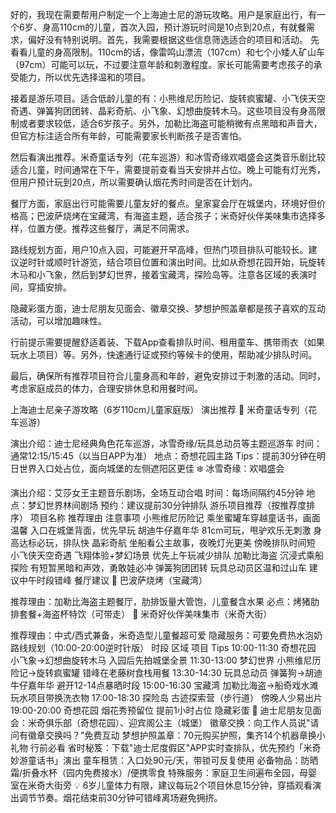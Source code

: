 好的，我现在需要帮用户制定一个上海迪士尼的游玩攻略。用户是家庭出行，有一个6岁、身高110cm的儿童，首次入园，预计游玩时间是10点到20点，有就餐需求，偏好没有特别说明。首先，我需要根据这些信息筛选适合的项目和活动。
先看看儿童的身高限制。110cm的话，像雷鸣山漂流（107cm）和七个小矮人矿山车（97cm）可能可以玩，不过要注意年龄和刺激程度。家长可能需要考虑孩子的承受能力，所以优先选择温和的项目。

接着是游乐项目。适合低龄儿童的有：小熊维尼历险记、旋转疯蜜罐、小飞侠天空奇遇、弹簧狗团团转、晶彩奇航、小飞象、幻想曲旋转木马。这些项目没有身高限制或者要求较低，适合6岁孩子。另外，加勒比海盗可能稍微有点黑暗和声音大，但官方标注适合所有年龄，可能需要家长判断孩子是否害怕。

然后看演出推荐。米奇童话专列（花车巡游）和冰雪奇缘欢唱盛会这类音乐剧比较适合儿童，时间通常在下午，需要提前查看当天安排并占位。晚上可能有灯光秀，但用户预计玩到20点，所以需要确认烟花秀时间是否在计划内。

餐厅方面，家庭出行可能需要儿童友好的餐点。皇家宴会厅在城堡内，环境好但价格高；巴波萨烧烤在宝藏湾，有海盗主题，适合孩子；米奇好伙伴美味集市选择多样，位置方便。推荐这些餐厅，满足不同需求。

路线规划方面，用户10点入园，可能避开早高峰，但热门项目排队可能较长。建议逆时针或顺时针游览，结合项目位置和演出时间。比如从奇想花园开始，玩旋转木马和小飞象，然后到梦幻世界，接着宝藏湾，探险岛等。注意各区域的表演时间，穿插安排。

隐藏彩蛋方面，迪士尼朋友见面会、徽章交换、梦想护照盖章都是孩子喜欢的互动活动，可以增加趣味性。

行前提示需要提醒舒适着装、下载App查看排队时间、租用童车、携带雨衣（如果玩水上项目）等。另外，快速通行证或预约等候卡的使用，帮助减少排队时间。

最后，确保所有推荐项目符合儿童身高和年龄，避免安排过于刺激的活动。同时，考虑家庭成员的体力，合理安排休息和用餐时间。

上海迪士尼亲子游攻略（6岁110cm儿童家庭版）
演出推荐
🦄 米奇童话专列（花车巡游）

演出介绍：迪士尼经典角色花车巡游，冰雪奇缘/玩具总动员等主题巡游车
时间：通常12:15/15:45（以当日APP为准）
地点：奇想花园主路
Tips：提前30分钟在明日世界入口处占位，面向城堡的左侧遮阳区更佳
❄️ 冰雪奇缘：欢唱盛会

演出介绍：艾莎女王主题音乐剧场，全场互动合唱
时间：每场间隔约45分钟
地点：梦幻世界林间剧场
预约：建议提前30分钟排队
游乐项目推荐（按推荐度排序）
项目名称	推荐理由	注意事项
小熊维尼历险记	乘坐蜜罐车穿越童话书，画面温馨	入口在城堡背面，优先早玩
胡迪牛仔嘉年华	81cm可玩，甩驴欢乐无刺激	身高达标必玩，排队快
晶彩奇航	坐船看公主故事，夜晚灯光更美	傍晚排队时间短
小飞侠天空奇遇	飞翔体验+梦幻场景	优先上午玩减少排队
加勒比海盗	沉浸式乘船探险	有短暂黑暗和声效，勇敢娃必冲
弹簧狗团团转	玩具总动员区温和过山车	建议中午时段错峰
餐厅建议
🍴 巴波萨烧烤（宝藏湾）

推荐理由：加勒比海盗主题餐厅，肋排饭量大管饱，儿童餐含水果
必点：烤猪肋排套餐+海盗杯特饮（可带走）
🍛 米奇好伙伴美味集市（米奇大街）

推荐理由：中式/西式兼备，米奇造型儿童餐超可爱
隐藏服务：可要免费热水泡奶
路线规划（10:00-20:00逆时针版）
时段	区域	项目	Tips
10:00-11:30	奇想花园	小飞象→幻想曲旋转木马	入园后先拍城堡全景
11:30-13:00	梦幻世界	小熊维尼历险记→旋转疯蜜罐	错峰在老藤树食栈用餐
13:30-14:30	玩具总动员	弹簧狗→胡迪牛仔嘉年华	避开12-14点暴晒时段
15:00-16:30	宝藏湾	加勒比海盗→船奇戏水滩	玩水项目带换洗衣物
17:00-18:30	探险岛	古迹探索营（步行道）	傍晚人少易出片
19:00-20:00	奇想花园	烟花秀预留位	提前1小时占位
隐藏彩蛋 🎁
迪士尼朋友见面会：米奇俱乐部（奇想花园）、迎宾阁公主（城堡）
徽章交换：向工作人员说"请问有徽章交换吗？"免费互动
梦想护照盖章：70元购买护照，集齐14个机器章换小礼物
行前必看
省时秘笈：下载"迪士尼度假区"APP实时查排队，优先预约「米奇妙游童话书」演出
童车租赁：入口处90元/天，带锁可反复使用
必备物品：防晒霜/折叠水杯（园内免费接水）/便携零食
特殊服务：家庭卫生间遍布全园，母婴室在米奇大街旁
💡 6岁儿童体力有限，建议每玩2个项目休息15分钟，穿插观看演出调节节奏。烟花结束前30分钟可错峰离场避免拥挤。